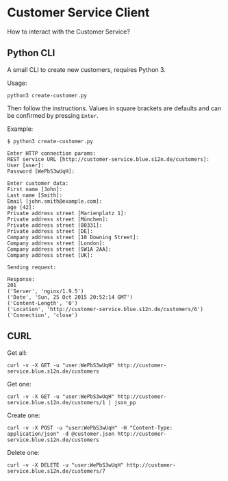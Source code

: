 Customer Service Client
=======================

How to interact with the Customer Service?


Python CLI
----------

A small CLI to create new customers, requires Python 3.

Usage:

    python3 create-customer.py

Then follow the instructions. Values in square brackets are defaults and can be confirmed by pressing `Enter`.

Example:

    $ python3 create-customer.py
    
    Enter HTTP connection params:
    REST service URL [http://customer-service.blue.s12n.de/customers]: 
    User [user]: 
    Password [WePbS3wUqH]: 
    
    Enter customer data:
    First name [John]: 
    Last name [Smith]: 
    Email [john.smith@example.com]: 
    age [42]: 
    Private address street [Marienplatz 1]: 
    Private address street [München]: 
    Private address street [80331]: 
    Private address street [DE]: 
    Company address street [10 Downing Street]: 
    Company address street [London]: 
    Company address street [SW1A 2AA]: 
    Company address street [UK]: 
    
    Sending request:
    
    Response:
    201
    ('Server', 'nginx/1.9.5')
    ('Date', 'Sun, 25 Oct 2015 20:52:14 GMT')
    ('Content-Length', '0')
    ('Location', 'http://customer-service.blue.s12n.de/customers/6')
    ('Connection', 'close')


CURL
----

Get all:

    curl -v -X GET -u "user:WePbS3wUqH" http://customer-service.blue.s12n.de/customers

Get one:

    curl -v -X GET -u "user:WePbS3wUqH" http://customer-service.blue.s12n.de/customers/1 | json_pp

Create one:

    curl -v -X POST -u "user:WePbS3wUqH" -H "Content-Type: application/json" -d @customer.json http://customer-service.blue.s12n.de/customers

Delete one:

    curl -v -X DELETE -u "user:WePbS3wUqH" http://customer-service.blue.s12n.de/customers/7


